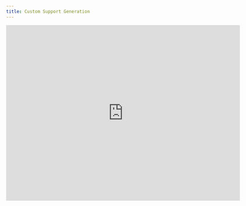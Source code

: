 ```yaml
---
title: Custom Support Generation
---
```


<iframe width="640" height="480" src="https://www.youtube.com/embed/S8BsWtzQeMI?rel=0&amp;showinfo=0" frameborder="0" allowfullscreen></iframe>